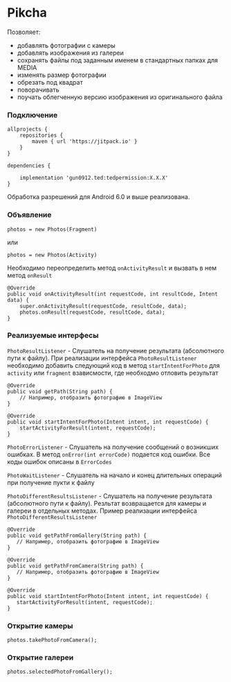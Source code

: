 # Pikcha

Позволяет:
* добавлять фотографии с камеры
* добавлять изображения из галереи
* сохранять файлы под заданным именем в стандартных папках для MEDIA
* изменять размер фотографии
* обрезать под квадрат
* поворачивать
* поучать облегченную версию изображения из оригинального файла

### Подключение

```
allprojects {
    repositories {
        maven { url 'https://jitpack.io' }
    }
}

dependencies {

    implementation 'gun0912.ted:tedpermission:X.X.X'
}
```

Обработка разрешений для Android 6.0 и выше реализована.

### Объявление

```
photos = new Photos(Fragment)
```
или 
```
photos = new Photos(Activity)
```
    
Необходимо переопределить метод `onActivityResult` и вызвать в нем метод `onResult`

```
@Override
public void onActivityResult(int requestCode, int resultCode, Intent data) {
    super.onActivityResult(requestCode, resultCode, data);
    photos.onResult(requestCode, resultCode, data);
}
```

### Реализуемые интерфесы
    
`PhotoResultListener` - Слушатель на получение результата (абсолютного пути к файлу). При реализации интерфейса `PhotoResultListener` необходимо добавить следующий код в метод `startIntentForPhoto` для `activity` или `fragment` взависмости, где необходмо отловить результат
```
@Override
public void getPath(String path) {
    // Например, отобразить фотографию в ImageView
}

@Override
public void startIntentForPhoto(Intent intent, int requestCode) {
    startActivityForResult(intent, requestCode);
}
```
`PhotoErrorListener` - Слушатель на получение сообщений о возникших ошибках. В метод `onError(int errorCode)` подается код ошибки. Все коды ошибок описаны в `ErrorCodes`

`PhotoWaitListener` - Слушатель на начало и конец длительных операций при получение пукти к файлу

`PhotoDifferentResultsListener` - Слушатель на получение результата (абсолютного пути к файлу). Резльтат возвращается для камеры и галереи в отдельных методах. Пример реализации интерфейса `PhotoDifferentResultsListener`

```
@Override
public void getPathFromGallery(String path) {
   // Например, отобразить фотографию в ImageView
}

@Override
public void getPathFromCamera(String path) {
   // Например, отобразить фотографию в ImageView
}

@Override
public void startIntentForPhoto(Intent intent, int requestCode) {
   startActivityForResult(intent, requestCode);
}
```

### Открытие камеры

```
photos.takePhotoFromCamera();
```
    
### Открытие галереи

```
photos.selectedPhotoFromGallery();
```
